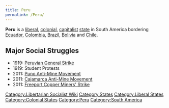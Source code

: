 ```yaml
---
title: Peru
permalink: /Peru/
---
```


**Peru** is a [liberal](Liberalism "wikilink"),
[colonial](Colonialism "wikilink"), [capitalist](Capitalism "wikilink")
[state](List_of_States "wikilink") in South America bordering
[Ecuador](Ecuador "wikilink"), [Colombia](Colombia "wikilink"),
[Brazil](Brazil "wikilink"), [Bolivia](Bolivia "wikilink") and
[Chile](Chile "wikilink").

## Major Social Struggles

- 1919: [Peruvian General
  Strike](Peruvian_General_Strike_(1919) "wikilink")
- 1919: Student Protests
- 2011: [Puno Anti-Mine Movement](Puno_Anti-Mine_Movement "wikilink")
- 2011: [Cajamarca Anti-Mine
  Movement](Cajamarca_Anti-Mine_Movement "wikilink")
- 2011: [Freeport Copper Miners'
  Strike](Freeport_Copper_Miners'_Strike_(2011) "wikilink")

[Category:Libertarian Socialist
Wiki](Category:Libertarian_Socialist_Wiki "wikilink")
[Category:States](Category:States "wikilink") [Category:Liberal
States](Category:Liberal_States "wikilink") [Category:Colonial
States](Category:Colonial_States "wikilink")
[Category:Peru](Category:Peru "wikilink") [Category:South
America](Category:South_America "wikilink")